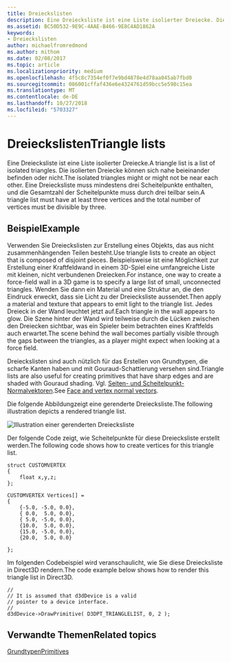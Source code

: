 ```yaml
---
title: Dreieckslisten
description: Eine Dreiecksliste ist eine Liste isolierter Dreiecke. Die isolierten Dreiecke können sich nahe beieinander befinden oder nicht. Eine Dreiecksliste muss mindestens drei Scheitelpunkte enthalten, und die Gesamtzahl der Scheitelpunkte muss durch drei teilbar sein.
ms.assetid: BC50D532-9E9C-4AAE-B466-9E8C4AD1862A
keywords:
- Dreieckslisten
author: michaelfromredmond
ms.author: mithom
ms.date: 02/08/2017
ms.topic: article
ms.localizationpriority: medium
ms.openlocfilehash: 4f5c8c7354ef0f7e9bd4878e4d78aa045ab7fbd0
ms.sourcegitcommit: 086001cffaf436e6e4324761d59bcc5e598c15ea
ms.translationtype: MT
ms.contentlocale: de-DE
ms.lasthandoff: 10/27/2018
ms.locfileid: "5703327"
---
```

# <a name="triangle-lists"></a><span data-ttu-id="1f6e3-106">Dreieckslisten</span><span class="sxs-lookup"><span data-stu-id="1f6e3-106">Triangle lists</span></span>


<span data-ttu-id="1f6e3-107">Eine Dreiecksliste ist eine Liste isolierter Dreiecke.</span><span class="sxs-lookup"><span data-stu-id="1f6e3-107">A triangle list is a list of isolated triangles.</span></span> <span data-ttu-id="1f6e3-108">Die isolierten Dreiecke können sich nahe beieinander befinden oder nicht.</span><span class="sxs-lookup"><span data-stu-id="1f6e3-108">The isolated triangles might or might not be near each other.</span></span> <span data-ttu-id="1f6e3-109">Eine Dreiecksliste muss mindestens drei Scheitelpunkte enthalten, und die Gesamtzahl der Scheitelpunkte muss durch drei teilbar sein.</span><span class="sxs-lookup"><span data-stu-id="1f6e3-109">A triangle list must have at least three vertices and the total number of vertices must be divisible by three.</span></span>

## <a name="span-idexamplespanspan-idexamplespanspan-idexamplespanexample"></a><span data-ttu-id="1f6e3-110"><span id="Example"></span><span id="example"></span><span id="EXAMPLE"></span>Beispiel</span><span class="sxs-lookup"><span data-stu-id="1f6e3-110"><span id="Example"></span><span id="example"></span><span id="EXAMPLE"></span>Example</span></span>


<span data-ttu-id="1f6e3-111">Verwenden Sie Dreieckslisten zur Erstellung eines Objekts, das aus nicht zusammenhängenden Teilen besteht.</span><span class="sxs-lookup"><span data-stu-id="1f6e3-111">Use triangle lists to create an object that is composed of disjoint pieces.</span></span> <span data-ttu-id="1f6e3-112">Beispielsweise ist eine Möglichkeit zur Erstellung einer Kraftfeldwand in einem 3D-Spiel eine umfangreiche Liste mit kleinen, nicht verbundenen Dreiecken.</span><span class="sxs-lookup"><span data-stu-id="1f6e3-112">For instance, one way to create a force-field wall in a 3D game is to specify a large list of small, unconnected triangles.</span></span> <span data-ttu-id="1f6e3-113">Wenden Sie dann ein Material und eine Struktur an, die den Eindruck erweckt, dass sie Licht zu der Dreiecksliste aussendet.</span><span class="sxs-lookup"><span data-stu-id="1f6e3-113">Then apply a material and texture that appears to emit light to the triangle list.</span></span> <span data-ttu-id="1f6e3-114">Jedes Dreieck in der Wand leuchtet jetzt auf.</span><span class="sxs-lookup"><span data-stu-id="1f6e3-114">Each triangle in the wall appears to glow.</span></span> <span data-ttu-id="1f6e3-115">Die Szene hinter der Wand wird teilweise durch die Lücken zwischen den Dreiecken sichtbar, was ein Spieler beim betrachten eines Kraftfelds auch erwartet.</span><span class="sxs-lookup"><span data-stu-id="1f6e3-115">The scene behind the wall becomes partially visible through the gaps between the triangles, as a player might expect when looking at a force field.</span></span>

<span data-ttu-id="1f6e3-116">Dreieckslisten sind auch nützlich für das Erstellen von Grundtypen, die scharfe Kanten haben und mit Gouraud-Schattierung versehen sind.</span><span class="sxs-lookup"><span data-stu-id="1f6e3-116">Triangle lists are also useful for creating primitives that have sharp edges and are shaded with Gouraud shading.</span></span> <span data-ttu-id="1f6e3-117">Vgl. [Seiten- und Scheitelpunkt-Normalvektoren](face-and-vertex-normal-vectors.md).</span><span class="sxs-lookup"><span data-stu-id="1f6e3-117">See [Face and vertex normal vectors](face-and-vertex-normal-vectors.md).</span></span>

<span data-ttu-id="1f6e3-118">Die folgende Abbildungzeigt eine gerenderte Dreiecksliste.</span><span class="sxs-lookup"><span data-stu-id="1f6e3-118">The following illustration depicts a rendered triangle list.</span></span>

![Illustration einer gerenderten Dreiecksliste](images/trilist.png)

<span data-ttu-id="1f6e3-120">Der folgende Code zeigt, wie Scheitelpunkte für diese Dreiecksliste erstellt werden.</span><span class="sxs-lookup"><span data-stu-id="1f6e3-120">The following code shows how to create vertices for this triangle list.</span></span>

```
struct CUSTOMVERTEX
{
    float x,y,z;
};

CUSTOMVERTEX Vertices[] = 
{
    {-5.0, -5.0, 0.0},
    { 0.0,  5.0, 0.0},
    { 5.0, -5.0, 0.0},
    {10.0,  5.0, 0.0},
    {15.0, -5.0, 0.0},
    {20.0,  5.0, 0.0}

};
```

<span data-ttu-id="1f6e3-121">Im folgenden Codebeispiel wird veranschaulicht, wie Sie diese Dreiecksliste in Direct3D rendern.</span><span class="sxs-lookup"><span data-stu-id="1f6e3-121">The code example below shows how to render this triangle list in Direct3D.</span></span>

```
//
// It is assumed that d3dDevice is a valid
// pointer to a device interface.
//
d3dDevice->DrawPrimitive( D3DPT_TRIANGLELIST, 0, 2 );
```

## <a name="span-idrelated-topicsspanrelated-topics"></a><span data-ttu-id="1f6e3-122"><span id="related-topics"></span>Verwandte Themen</span><span class="sxs-lookup"><span data-stu-id="1f6e3-122"><span id="related-topics"></span>Related topics</span></span>


[<span data-ttu-id="1f6e3-123">Grundtypen</span><span class="sxs-lookup"><span data-stu-id="1f6e3-123">Primitives</span></span>](primitives.md)

 

 




